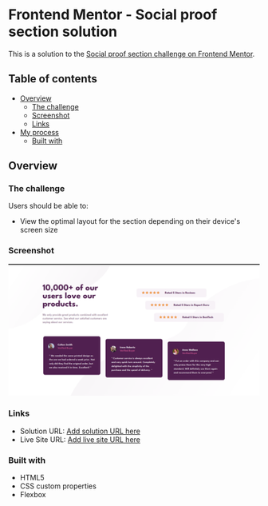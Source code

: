 # Frontend Mentor - Social proof section solution

This is a solution to the [Social proof section challenge on Frontend Mentor](https://www.frontendmentor.io/challenges/social-proof-section-6e0qTv_bA). 

## Table of contents

- [Overview](#overview)
  - [The challenge](#the-challenge)
  - [Screenshot](#screenshot)
  - [Links](#links)
- [My process](#my-process)
  - [Built with](#built-with)
  
## Overview

### The challenge

Users should be able to:

- View the optimal layout for the section depending on their device's screen size

### Screenshot

![](./images/Screenshot%20from%202024-02-13%2016-20-32.png)

### Links

- Solution URL: [Add solution URL here](https://github.com/edersonmarques/Social-Proof-Section)
- Live Site URL: [Add live site URL here](https://edersonmarques.github.io/Social-Proof-Section/)

### Built with

- HTML5
- CSS custom properties
- Flexbox